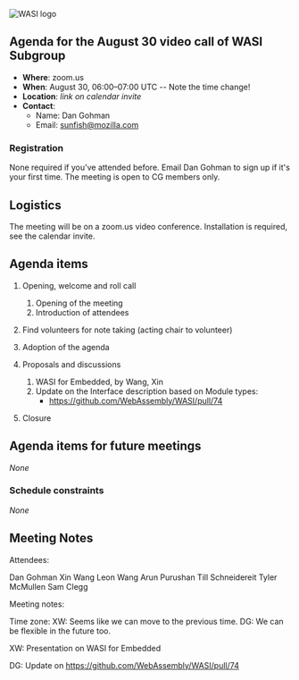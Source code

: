 ![WASI logo](https://raw.githubusercontent.com/WebAssembly/WASI/main/WASI.png)

## Agenda for the August 30 video call of WASI Subgroup

- **Where**: zoom.us
- **When**: August 30, 06:00–07:00 UTC -- Note the time change!
- **Location**: *link on calendar invite*
- **Contact**:
    - Name: Dan Gohman
    - Email: sunfish@mozilla.com

### Registration

None required if you've attended before. Email Dan Gohman to sign up if it's
your first time. The meeting is open to CG members only.

## Logistics

The meeting will be on a zoom.us video conference.
Installation is required, see the calendar invite.

## Agenda items

1. Opening, welcome and roll call
    1. Opening of the meeting
    1. Introduction of attendees
1. Find volunteers for note taking (acting chair to volunteer)
1. Adoption of the agenda
1. Proposals and discussions
    1. WASI for Embedded, by Wang, Xin
    1. Update on the Interface description based on Module types:
        - https://github.com/WebAssembly/WASI/pull/74

1. Closure

## Agenda items for future meetings

*None*

### Schedule constraints

*None*

## Meeting Notes

Attendees:

Dan Gohman
Xin Wang
Leon Wang
Arun Purushan
Till Schneidereit
Tyler McMullen
Sam Clegg

Meeting notes:

Time zone: 
XW: Seems like we can move to the previous time.
DG: We can be flexible in the future too.

XW: Presentation on WASI for Embedded

DG: Update on https://github.com/WebAssembly/WASI/pull/74
